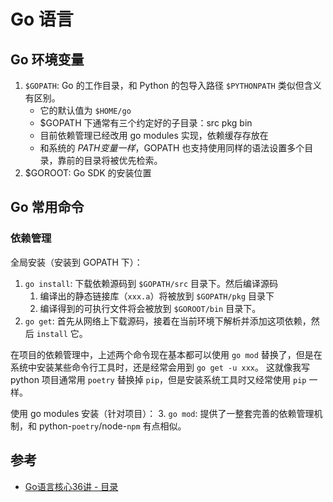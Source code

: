 # Go 语言

## Go 环境变量

1. `$GOPATH`: Go 的工作目录，和 Python 的包导入路径 `$PYTHONPATH` 类似但含义有区别。
    - 它的默认值为 `$HOME/go`
    - $GOPATH 下通常有三个约定好的子目录：src pkg bin
    - 目前依赖管理已经改用 go modules 实现，依赖缓存存放在 
    - 和系统的 $PATH 变量一样，$GOPATH 也支持使用同样的语法设置多个目录，靠前的目录将被优先检索。
1. $GOROOT: Go SDK 的安装位置


## Go 常用命令


### 依赖管理

全局安装（安装到 GOPATH 下）：
1. `go install`: 下载依赖源码到 `$GOPATH/src` 目录下。然后编译源码
   1. 编译出的静态链接库（`xxx.a`）将被放到 `$GOPATH/pkg` 目录下
   2. 编译得到的可执行文件将会被放到 `$GOROOT/bin` 目录下。
2. `go get`: 首先从网络上下载源码，接着在当前环境下解析并添加这项依赖，然后 `install` 它。

在项目的依赖管理中，上述两个命令现在基本都可以使用 `go mod` 替换了，但是在系统中安装某些命令行工具时，还是经常会用到 `go get -u xxx`。
这就像我写 python 项目通常用 `poetry` 替换掉 `pip`，但是安装系统工具时又经常使用 `pip` 一样。


使用 go modules 安装（针对项目）：
3. `go mod`: 提供了一整套完善的依赖管理机制，和 python-`poetry`/node-`npm` 有点相似。


## 参考

- [Go语言核心36讲 - 目录](https://time.geekbang.org/column/intro/112)

